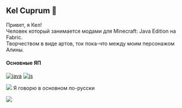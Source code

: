 ## Kel Cuprum 🎄
Привет, я Кел!<br>
Человек который занимается модами для Minecraft: Java Edition на Fabric.<br>
Творчеством в виде артов, ток пока-что между моим персонажом Алины.

#### Основные ЯП
[![java](https://kelcuprum.ru/ass/budge/profile/java.svg)](https://adoptium.net)
[![js](https://kelcuprum.ru/ass/budge/profile/js.svg)](https://nodejs.org/)

<img src="https://weather.andcool.ru/api?place=Peterhof&timezone=gmt3&language=ru">
Я говорю в основном по-русски

<a href="https://modrinth.com/mod/alinlib"><img src="https://kelcuprum.ru/ass/budge/alina%20about.svg" /></a>
  
